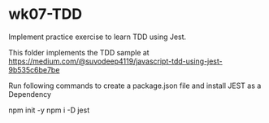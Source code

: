 # wk07-TDD

Implement practice exercise to learn TDD using Jest.

This folder implements the TDD sample at  
<https://medium.com/@suvodeep4119/javascript-tdd-using-jest-9b535c6be7be>

Run following commands to create a package.json file and install JEST as a Dependency

  npm init -y
  npm i -D jest
